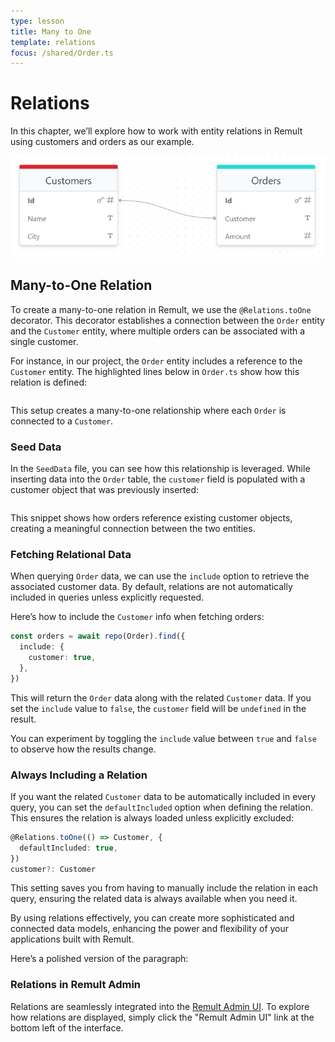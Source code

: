 ```yaml
---
type: lesson
title: Many to One
template: relations
focus: /shared/Order.ts
---
```


# Relations

In this chapter, we’ll explore how to work with entity relations in Remult using customers and orders as our example.

![Relations](./relations.png)

## Many-to-One Relation

To create a many-to-one relation in Remult, we use the `@Relations.toOne` decorator. This decorator establishes a connection between the `Order` entity and the `Customer` entity, where multiple orders can be associated with a single customer.

For instance, in our project, the `Order` entity includes a reference to the `Customer` entity. The highlighted lines below in `Order.ts` show how this relation is defined:

```file:/shared/Order.ts ins={8-9} collapse={1-3} title="shared/Order.ts"


```

This setup creates a many-to-one relationship where each `Order` is connected to a `Customer`.

### Seed Data

In the `SeedData` file, you can see how this relationship is leveraged. While inserting data into the `Order` table, the `customer` field is populated with a customer object that was previously inserted:

```file:/shared/SeedData.ts title="shared/SeedData.ts" collapse={1-4} add=/customer:\s*\w+/

```

This snippet shows how orders reference existing customer objects, creating a meaningful connection between the two entities.

### Fetching Relational Data

When querying `Order` data, we can use the `include` option to retrieve the associated customer data. By default, relations are not automatically included in queries unless explicitly requested.

Here’s how to include the `Customer` info when fetching orders:

```ts title="frontend/Page.tsx" add={2-4}
const orders = await repo(Order).find({
  include: {
    customer: true,
  },
})
```

This will return the `Order` data along with the related `Customer` data. If you set the `include` value to `false`, the `customer` field will be `undefined` in the result.

You can experiment by toggling the `include` value between `true` and `false` to observe how the results change.

### Always Including a Relation

If you want the related `Customer` data to be automatically included in every query, you can set the `defaultIncluded` option when defining the relation. This ensures the relation is always loaded unless explicitly excluded:

```ts add=/defaultIncluded: true,/
@Relations.toOne(() => Customer, {
  defaultIncluded: true,
})
customer?: Customer
```

This setting saves you from having to manually include the relation in each query, ensuring the related data is always available when you need it.

By using relations effectively, you can create more sophisticated and connected data models, enhancing the power and flexibility of your applications built with Remult.

Here’s a polished version of the paragraph:

### Relations in Remult Admin

Relations are seamlessly integrated into the [Remult Admin UI](https://remult.dev/docs/admin-ui). To explore how relations are displayed, simply click the "Remult Admin UI" link at the bottom left of the interface.
